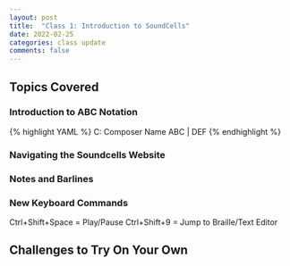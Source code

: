 ```yaml
---
layout: post
title:  "Class 1: Introduction to SoundCells"
date: 2022-02-25
categories: class update
comments: false
---
```

## Topics Covered

### Introduction to ABC Notation
{% highlight YAML %}
C: Composer Name
ABC | DEF
{% endhighlight %}

### Navigating the Soundcells Website


### Notes and Barlines


### New Keyboard Commands
Ctrl+Shift+Space = Play/Pause
Ctrl+Shift+9 = Jump to Braille/Text Editor

## Challenges to Try On Your Own
